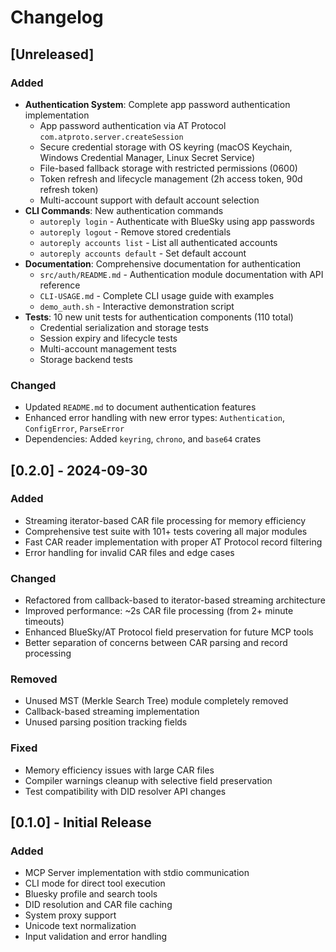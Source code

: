 # Changelog

## [Unreleased]

### Added
- **Authentication System**: Complete app password authentication implementation
  - App password authentication via AT Protocol `com.atproto.server.createSession`
  - Secure credential storage with OS keyring (macOS Keychain, Windows Credential Manager, Linux Secret Service)
  - File-based fallback storage with restricted permissions (0600)
  - Token refresh and lifecycle management (2h access token, 90d refresh token)
  - Multi-account support with default account selection
- **CLI Commands**: New authentication commands
  - `autoreply login` - Authenticate with BlueSky using app passwords
  - `autoreply logout` - Remove stored credentials
  - `autoreply accounts list` - List all authenticated accounts
  - `autoreply accounts default` - Set default account
- **Documentation**: Comprehensive documentation for authentication
  - `src/auth/README.md` - Authentication module documentation with API reference
  - `CLI-USAGE.md` - Complete CLI usage guide with examples
  - `demo_auth.sh` - Interactive demonstration script
- **Tests**: 10 new unit tests for authentication components (110 total)
  - Credential serialization and storage tests
  - Session expiry and lifecycle tests
  - Multi-account management tests
  - Storage backend tests

### Changed
- Updated `README.md` to document authentication features
- Enhanced error handling with new error types: `Authentication`, `ConfigError`, `ParseError`
- Dependencies: Added `keyring`, `chrono`, and `base64` crates

## [0.2.0] - 2024-09-30

### Added
- Streaming iterator-based CAR file processing for memory efficiency
- Comprehensive test suite with 101+ tests covering all major modules
- Fast CAR reader implementation with proper AT Protocol record filtering
- Error handling for invalid CAR files and edge cases

### Changed
- Refactored from callback-based to iterator-based streaming architecture
- Improved performance: ~2s CAR file processing (from 2+ minute timeouts)
- Enhanced BlueSky/AT Protocol field preservation for future MCP tools
- Better separation of concerns between CAR parsing and record processing

### Removed
- Unused MST (Merkle Search Tree) module completely removed
- Callback-based streaming implementation
- Unused parsing position tracking fields

### Fixed
- Memory efficiency issues with large CAR files
- Compiler warnings cleanup with selective field preservation
- Test compatibility with DID resolver API changes

## [0.1.0] - Initial Release

### Added
- MCP Server implementation with stdio communication
- CLI mode for direct tool execution
- Bluesky profile and search tools
- DID resolution and CAR file caching
- System proxy support
- Unicode text normalization
- Input validation and error handling